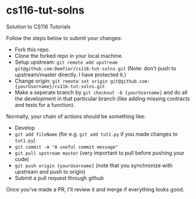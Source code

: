 # cs116-tut-solns
Solution to CS116 Tutorials

Follow the steps below to submit your changes:

* Fork this repo.
* Clone the forked repo in your local machine.
* Setup upstream: `git remote add upstream git@github.com:Demfier/cs116-tut-solns.git` (Note: don't push to upstream/master directly. I have protected it.)
* Change origin: `git remote set origin git@github.com:{yourUsername}/cs116-tut-solns.git`
* Make a seperate branch by `git checkout -b {yourUsername}` and do all the development in that particular branch (like adding missing contracts and tests for a function).

Normally, your chain of actions should be something like:
* Develop
* `git add fileName` (for e.g. `git add tut1.py` if you made changes to `tut1.py`)
* `git commit -m "A useful commit message"`
* `git pull upstream master` (very important to pull before pushing your code)
* `git push origin {yourUsername}` (note that you synchronize with upstream and push to origin)
* Submit a pull request through github

Once you've made a PR, I'll review it and merge if everything looks good.

